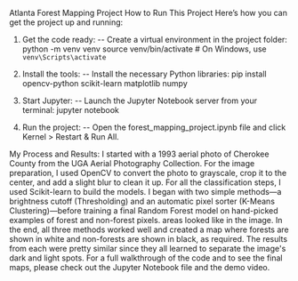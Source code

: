 Atlanta Forest Mapping Project
How to Run This Project
Here’s how you can get the project up and running:
1. Get the code ready:
    -- Create a virtual environment in the project folder:
           python -m venv venv
           source venv/bin/activate  # On Windows, use `venv\Scripts\activate`

2. Install the tools:
    -- Install the necessary Python libraries:
           pip install opencv-python scikit-learn matplotlib numpy

3. Start Jupyter:
    -- Launch the Jupyter Notebook server from your terminal:
            jupyter notebook
4. Run the project:
    -- Open the forest_mapping_project.ipynb file and click Kernel > Restart & Run All.

My Process and Results:
    I started with a 1993 aerial photo of Cherokee County from the UGA Aerial Photography Collection. For the image preparation, I used OpenCV to convert the photo to grayscale, crop it to the center, and add a slight blur to clean it up.
    For all the classification steps, I used Scikit-learn to build the models. I began with two simple methods—a brightness cutoff (Thresholding) and an automatic pixel sorter (K-Means Clustering)—before training a final Random Forest model on hand-picked examples of forest and non-forest pixels. areas looked like in the image.
    In the end, all three methods worked well and created a map where forests are shown in white and non-forests are shown in black, as required. The results from each were pretty similar since they all learned to separate the image's dark and light spots.
    For a full walkthrough of the code and to see the final maps, please check out the Jupyter Notebook file and the demo video.
